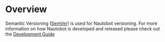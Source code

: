 # Overview

Semantic Versioning ([SemVer](https://semver.org/)) is used for Nautobot versioning. For more information on how Nautobot is developed and released please check out the [Development Guide](../development/index.md)

